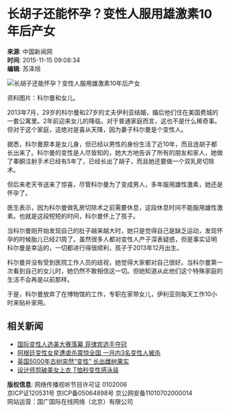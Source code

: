 # 长胡子还能怀孕？变性人服用雄激素10年后产女

**来源**: 中国新闻网  
**时间**: 2015-11-15 09:08:34  
**编辑**: 苏泽旭

![长胡子还能怀孕？变性人服用雄激素10年后产女](https://p2.cri.cn/M00/1A/87/CqgNOlZH21aAMa63AAAAAAAAAAA007.500x300.jpg)

资料图片：科尔曼和女儿。

2013年7月，29岁的科尔曼和27岁的丈夫伊利亚结婚，婚后他们住在美国费城的一套公寓里。2年前迎来女儿的降临，对于普通家庭而言，这也不是什么稀奇事。但对于这个家庭，这绝对是喜从天降，因为妻子科尔曼是个变性人。

据悉，科尔曼原本是女儿身，但已经以男性的身份生活了近10年，而且连胡子都长出来了。科尔曼的变性是人尽皆知的，她大方地告诉了所有的朋友和家人，她做了睾酮注射手术已经有5年了，已经长出了胡子，而且她还要做一个双乳房切除术。

但后来老天爷送来了惊喜，尽管科尔曼为了变成男人，多年服用雄性激素，她还是怀孕了。

医生表示，因为科尔曼做乳房切除术之前需要休息，这段休息时间不能服用雄性激素。也就是这段短短的时间，科尔曼怀上了孩子。

当科尔曼刚开始发现自己的肚子越来越大时，她只是觉得自己是缺乏运动，发现怀孕的时候胎儿已经21周了。虽然很多人都对变性人产子深表疑惑，但是事实证明科尔曼是幸运的，一切都进行得很顺利，孩子于2013年12月出生。

科尔曼并没有受到医院工作人员的歧视，她觉得大家都对自己很好。当科尔曼第一次看到自己的女儿时，她仍然不敢相信这一切。但她知道从此他们这个特殊家庭的生活不会再是以前那样。

于是，科尔曼放弃了在博物馆的工作，专职在家带女儿，伊利亚则每天工作10小时来贴补家用。

## 相关新闻

- [国际变性人选美大赛落幕 菲律宾选手夺冠](/2015-11-7/13a2dd38-6376-3d90-ef3d-8b2529b71cea.html)
- [阿根廷变性女星遭虐杀震惊全国 一月内3名变性人被杀](/2015-10-16/545445fb-cb0d-e0d6-57d0-d93b91824d9f.html)
- [英国5000年古树突然“变性” 长出雌树果实](/2015-11-3/99815315-9b41-92c9-3314-92fa9179c06d.html)
- [设计师剪破美女上衣 T恤秒变性感泳装](/2015-6-8/10803a1a-cfb1-4fdd-a632-a4b1009812c2.html)

**版权信息**: 网络传播视听节目许可证 0102006  
京ICP证120531号  京ICP备05064898号  京公网安备11010702000014  
网站运营：国广国际在线网络（北京）有限公司